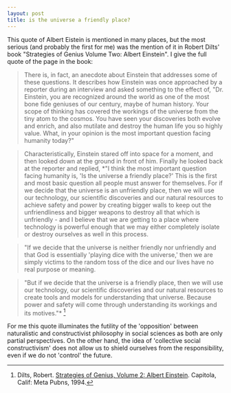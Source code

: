 ```yaml
---
layout: post
title: is the universe a friendly place?
---
```


This quote of Albert Eistein is mentioned in many places, but the most serious (and probably the first for me) was the mention of it in Robert Dilts' book "Strategies of Genius Volume Two: Albert Einstein". I give the full quote of the page in the book:

> There is, in fact, an anecdote about Einstein that addresses some of these questions. It describes how Einstein was once approached by a reporter during an interview and asked something to the effect of, "Dr. Einstein, you are recognized around the world as one of the most bone fide geniuses of our century, maybe of human history. Your scope of thinking has covered the workings of the universe from the tiny atom to the cosmos. You have seen your discoveries both evolve and enrich, and also mutilate and destroy the human life you so highly value. What, in your opinion is the most important question facing humanity today?"

>Characteristically, Einstein stared off into space for a moment, and then looked down at the ground in front of him. Finally he looked back at the reporter and replied, *"I think the most important question facing humanity is, 'Is the universe a friendly place?' This is the first and most basic question all people must answer for themselves. For if we decide that the universe is an unfriendly place, then we will use our technology, our scientific discoveries and our natural resources to achieve safety and power by creating bigger walls to keep out the unfriendliness and bigger weapons to destroy all that which is unfriendly - and I believe that we are getting to a place where technology is powerful enough that we may either completely isolate or destroy ourselves as well in this process.

> "If we decide that the universe is neither friendly nor unfriendly and that God is essentially 'playing dice with the universe,' then we are simply victims to the random toss of the dice and our lives have no real purpose or meaning.

> "But if we decide that the universe is a friendly place, then we will use our technology, our scientific discoveries and our natural resources to create tools and models for understanding that universe. Because power and safety will come through understanding its workings and its motives."* [^1]

For me this quote illuminates the futility of the 'opposition' between naturalistic and constructivist philosophy in social sciences as both are only partial perspectives. On the other hand, the idea of 'collective social constructivism' does not allow us to shield ourselves from the responsibility, even if we do not 'control' the future.

[^1]: Dilts, Robert. [Strategies of Genius, Volume 2: Albert Einstein](http://www.amazon.com/Strategies-Genius-Volume-Albert-Einstein/dp/0916990338). Capitola, Calif: Meta Pubns, 1994.
